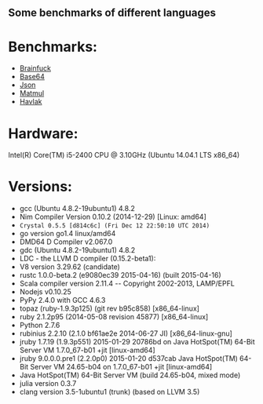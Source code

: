 Some benchmarks of different languages
--------------------------------------

# Benchmarks:

* [Brainfuck](https://github.com/kostya/benchmarks/tree/master/brainfuck)
* [Base64](https://github.com/kostya/benchmarks/tree/master/base64)
* [Json](https://github.com/kostya/benchmarks/tree/master/json)
* [Matmul](https://github.com/kostya/benchmarks/tree/master/matmul)
* [Havlak](https://github.com/kostya/benchmarks/tree/master/havlak)

# Hardware:

Intel(R) Core(TM) i5-2400 CPU @ 3.10GHz (Ubuntu 14.04.1 LTS x86_64)

# Versions:

* gcc (Ubuntu 4.8.2-19ubuntu1) 4.8.2
* Nim Compiler Version 0.10.2 (2014-12-29) [Linux: amd64]
* `Crystal 0.5.5 [d814c6c] (Fri Dec 12 22:50:10 UTC 2014)`
* go version go1.4 linux/amd64
* DMD64 D Compiler v2.067.0
* gdc (Ubuntu 4.8.2-19ubuntu1) 4.8.2
* LDC - the LLVM D compiler (0.15.2-beta1):
* V8 version 3.29.62 (candidate)
* rustc 1.0.0-beta.2 (e9080ec39 2015-04-16) (built 2015-04-16)
* Scala compiler version 2.11.4 -- Copyright 2002-2013, LAMP/EPFL
* Nodejs v0.10.25
* PyPy 2.4.0 with GCC 4.6.3
* topaz (ruby-1.9.3p125) (git rev b95c858) [x86_64-linux]
* ruby 2.1.2p95 (2014-05-08 revision 45877) [x86_64-linux]
* Python 2.7.6
* rubinius 2.2.10 (2.1.0 bf61ae2e 2014-06-27 JI) [x86_64-linux-gnu]
* jruby 1.7.19 (1.9.3p551) 2015-01-29 20786bd on Java HotSpot(TM) 64-Bit Server VM 1.7.0_67-b01 +jit [linux-amd64]
* jruby 9.0.0.0.pre1 (2.2.0p0) 2015-01-20 d537cab Java HotSpot(TM) 64-Bit Server VM 24.65-b04 on 1.7.0_67-b01 +jit [linux-amd64]
* Java HotSpot(TM) 64-Bit Server VM (build 24.65-b04, mixed mode)
* julia version 0.3.7
* clang version 3.5-1ubuntu1 (trunk) (based on LLVM 3.5)
